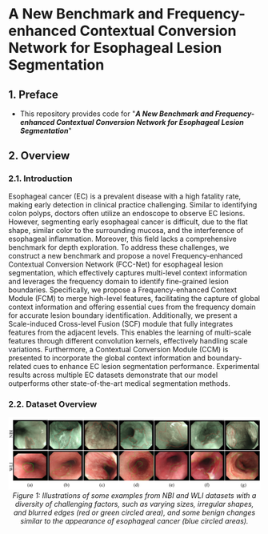 # A New Benchmark and Frequency-enhanced Contextual Conversion Network for Esophageal Lesion Segmentation

## 1. Preface

- This repository provides code for "_**A New Benchmark and Frequency-enhanced Contextual Conversion Network for Esophageal Lesion Segmentation**_" 


## 2. Overview

### 2.1. Introduction

Esophageal cancer (EC) is a prevalent disease with a high fatality rate, making early detection in clinical practice challenging. Similar to identifying colon polyps, doctors often utilize an endoscope to observe EC lesions. However, segmenting early esophageal cancer is difficult, due to the flat shape, similar color to the surrounding mucosa, and the interference of esophageal inflammation. Moreover, this field lacks a comprehensive benchmark for depth exploration. To address these challenges, we construct a new benchmark and propose a novel Frequency-enhanced Contextual Conversion Network (FCC-Net) for esophageal lesion segmentation, which effectively captures multi-level context information and leverages the frequency domain to identify fine-grained lesion boundaries. Specifically, we propose a Frequency-enhanced Context Module (FCM) to merge high-level features, facilitating the capture of global context information and offering essential cues from the frequency domain for accurate lesion boundary identification. Additionally, we present a Scale-induced Cross-level Fusion (SCF) module that fully integrates features from the adjacent levels. This enables the learning of multi-scale features through different convolution kernels, effectively handling scale variations. Furthermore, a Contextual Conversion Module (CCM) is presented to incorporate the global context information and boundary-related cues to enhance EC lesion segmentation performance. Experimental results across multiple EC datasets demonstrate that our model outperforms other state-of-the-art medical segmentation methods. 

### 2.2. Dataset Overview

<p align="center">
    <img src="dataset_example.png"/> <br />
    <em>
    Figure 1: Illustrations of some examples from NBI and WLI datasets with a diversity of challenging factors, such as varying sizes, irregular shapes, and blurred edges (red or green circled area), and some benign changes similar to the appearance of esophageal cancer (blue circled areas).
    </em>
</p>
